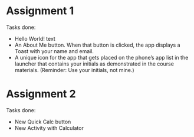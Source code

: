 # Assignment 1

Tasks done:
- Hello World! text
- An About Me button.  When that button is clicked, the app displays a Toast with your name and email.
- A unique icon for the app that gets placed on the phone’s app list in the launcher that contains your initials as demonstrated in the course materials.  (Reminder: Use your initials, not mine.)


# Assignment 2

Tasks done:
- New Quick Calc button
- New Activity with Calculator
